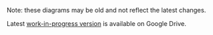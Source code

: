 Note: these diagrams may be old and not reflect the latest changes.

Latest [work-in-progress version](https://drive.google.com/file/d/13iBVXkUHr_wtT4y6RRjmwRwrwYC_XtoL/view?usp=drive_link) is available on Google Drive.